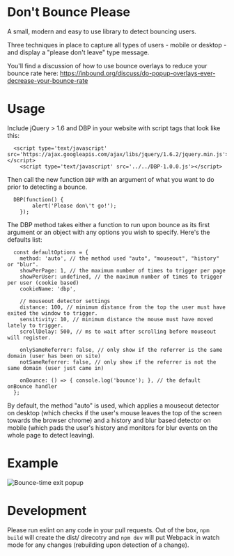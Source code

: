 Don't Bounce Please
===================

A small, modern and easy to use library to detect bouncing users.

Three techniques in place to capture all types of users - mobile or desktop - and display a "please don't leave" type message.

You'll find a discussion of how to use bounce overlays to reduce your bounce rate here: https://inbound.org/discuss/do-popup-overlays-ever-decrease-your-bounce-rate

Usage
=====
Include jQuery > 1.6 and DBP in your website with script tags that look like this:
```
  <script type='text/javascript' src='https://ajax.googleapis.com/ajax/libs/jquery/1.6.2/jquery.min.js'></script>
	<script type='text/javascript' src='../../DBP-1.0.0.js'></script>
```

Then call the new function `DBP` with an argument of what you want to do prior to detecting a bounce. 
```
  DBP(function() {
		alert('Please don\'t go!');
	});
```

The DBP method takes either a function to run upon bounce as its first argument or an object with any options you wish to specify. Here's the defaults list:
```
  const defaultOptions = {
    method: 'auto', // the method used "auto", "mouseout", "history" or "blur".
    showPerPage: 1, // the maximum number of times to trigger per page
    showPerUser: undefined, // the maximum number of times to trigger per user (cookie based)
    cookieName: 'dbp',

    // mouseout detector settings
    distance: 100, // minimum distance from the top the user must have exited the window to trigger.
    sensitivity: 10, // minimum distance the mouse must have moved lately to trigger.
    scrollDelay: 500, // ms to wait after scrolling before mouseout will register.

    onlySameReferrer: false, // only show if the referrer is the same domain (user has been on site)
    notSameReferrer: false, // only show if the referrer is not the same domain (user just came in)

    onBounce: () => { console.log('bounce'); }, // the default onBounce handler
  };
```

By default, the method "auto" is used, which applies a mouseout detector on desktop (which checks if the user's mouse leaves the top of the screen towards the browser chrome) and a history and blur based detector on mobile (which pads the user's history and monitors for blur events on the whole page to detect leaving).

Example
=======
![Bounce-time exit popup](http://i.imgur.com/gLeBEWQ.jpg)


Development
===========
Please run eslint on any code in your pull requests. Out of the box, `npm build` will create the dist/ direcotry and `npm dev` will put Webpack in watch mode for any changes (rebuilding upon detection of a change).
